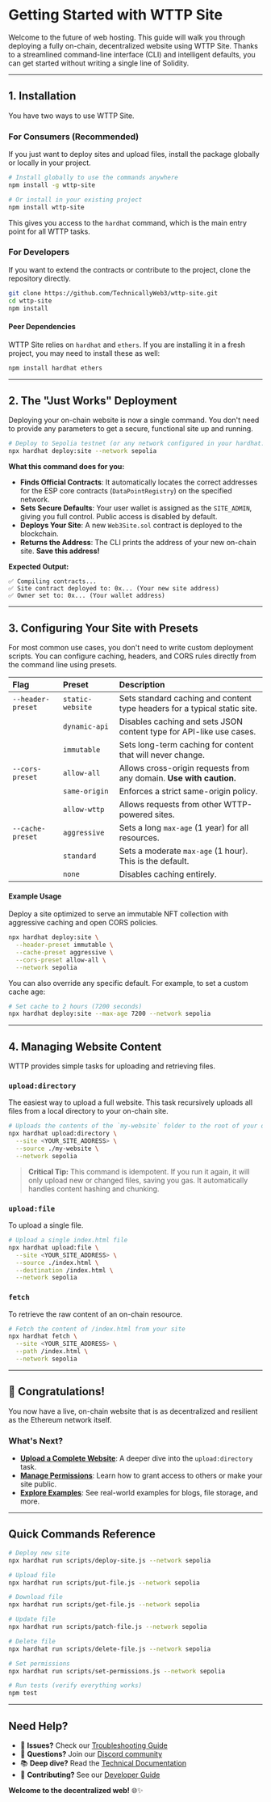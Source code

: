<!--
© 2025 TechnicallyWeb3 – Licensed under AGPL-3.0
-->

# Getting Started with WTTP Site

Welcome to the future of web hosting. This guide will walk you through deploying a fully on-chain, decentralized website using WTTP Site. Thanks to a streamlined command-line interface (CLI) and intelligent defaults, you can get started without writing a single line of Solidity.

---

## 1. Installation

You have two ways to use WTTP Site.

### For Consumers (Recommended)

If you just want to deploy sites and upload files, install the package globally or locally in your project.

```bash
# Install globally to use the commands anywhere
npm install -g wttp-site

# Or install in your existing project
npm install wttp-site
```

This gives you access to the `hardhat` command, which is the main entry point for all WTTP tasks.

### For Developers

If you want to extend the contracts or contribute to the project, clone the repository directly.

```bash
git clone https://github.com/TechnicallyWeb3/wttp-site.git
cd wttp-site
npm install
```

#### Peer Dependencies

WTTP Site relies on `hardhat` and `ethers`. If you are installing it in a fresh project, you may need to install these as well:
```bash
npm install hardhat ethers
```

---

## 2. The "Just Works" Deployment

Deploying your on-chain website is now a single command. You don't need to provide any parameters to get a secure, functional site up and running.

```bash
# Deploy to Sepolia testnet (or any network configured in your hardhat.config.ts)
npx hardhat deploy:site --network sepolia
```

**What this command does for you:**
- **Finds Official Contracts**: It automatically locates the correct addresses for the ESP core contracts (`DataPointRegistry`) on the specified network.
- **Sets Secure Defaults**: Your user wallet is assigned as the `SITE_ADMIN`, giving you full control. Public access is disabled by default.
- **Deploys Your Site**: A new `Web3Site.sol` contract is deployed to the blockchain.
- **Returns the Address**: The CLI prints the address of your new on-chain site. **Save this address!**

**Expected Output:**
```
✅ Compiling contracts...
✅ Site contract deployed to: 0x... (Your new site address)
✅ Owner set to: 0x... (Your wallet address)
```
---

## 3. Configuring Your Site with Presets

For most common use cases, you don't need to write custom deployment scripts. You can configure caching, headers, and CORS rules directly from the command line using presets.

| Flag | Preset | Description |
| :--- | :--- | :--- |
| `--header-preset` | `static-website` | Sets standard caching and content type headers for a typical static site. |
| | `dynamic-api` | Disables caching and sets JSON content type for API-like use cases. |
| | `immutable` | Sets long-term caching for content that will never change. |
| `--cors-preset` | `allow-all` | Allows cross-origin requests from any domain. **Use with caution.** |
| | `same-origin` | Enforces a strict same-origin policy. |
| | `allow-wttp` | Allows requests from other WTTP-powered sites. |
| `--cache-preset` | `aggressive` | Sets a long `max-age` (1 year) for all resources. |
| | `standard` | Sets a moderate `max-age` (1 hour). This is the default. |
| | `none` | Disables caching entirely. |

#### Example Usage

Deploy a site optimized to serve an immutable NFT collection with aggressive caching and open CORS policies.

```bash
npx hardhat deploy:site \
  --header-preset immutable \
  --cache-preset aggressive \
  --cors-preset allow-all \
  --network sepolia
```

You can also override any specific default. For example, to set a custom cache age:
```bash
# Set cache to 2 hours (7200 seconds)
npx hardhat deploy:site --max-age 7200 --network sepolia
```

---

## 4. Managing Website Content

WTTP provides simple tasks for uploading and retrieving files.

### `upload:directory`
The easiest way to upload a full website. This task recursively uploads all files from a local directory to your on-chain site.

```bash
# Uploads the contents of the `my-website` folder to the root of your on-chain site
npx hardhat upload:directory \
  --site <YOUR_SITE_ADDRESS> \
  --source ./my-website \
  --network sepolia
```
> **Critical Tip:** This command is idempotent. If you run it again, it will only upload new or changed files, saving you gas. It automatically handles content hashing and chunking.

### `upload:file`
To upload a single file.

```bash
# Upload a single index.html file
npx hardhat upload:file \
  --site <YOUR_SITE_ADDRESS> \
  --source ./index.html \
  --destination /index.html \
  --network sepolia
```

### `fetch`
To retrieve the raw content of an on-chain resource.

```bash
# Fetch the content of /index.html from your site
npx hardhat fetch \
  --site <YOUR_SITE_ADDRESS> \
  --path /index.html \
  --network sepolia
```

---

## 🎉 Congratulations!

You now have a live, on-chain website that is as decentralized and resilient as the Ethereum network itself.

### What's Next?
- **[Upload a Complete Website](../tutorials/upload-website-files.md)**: A deeper dive into the `upload:directory` task.
- **[Manage Permissions](../tutorials/permission-management.md)**: Learn how to grant access to others or make your site public.
- **[Explore Examples](../examples/)**: See real-world examples for blogs, file storage, and more.

---

## Quick Commands Reference

```bash
# Deploy new site
npx hardhat run scripts/deploy-site.js --network sepolia

# Upload file
npx hardhat run scripts/put-file.js --network sepolia

# Download file  
npx hardhat run scripts/get-file.js --network sepolia

# Update file
npx hardhat run scripts/patch-file.js --network sepolia

# Delete file
npx hardhat run scripts/delete-file.js --network sepolia

# Set permissions
npx hardhat run scripts/set-permissions.js --network sepolia

# Run tests (verify everything works)
npm test
```

---

## Need Help?

- 🐛 **Issues?** Check our [Troubleshooting Guide](../tutorials/troubleshooting.md)
- 💬 **Questions?** Join our [Discord community](https://discord.gg/wttp)
- 📚 **Deep dive?** Read the [Technical Documentation](../api-reference/)
- 🔧 **Contributing?** See our [Developer Guide](../contributing.md)

**Welcome to the decentralized web!** 🌐✨ 